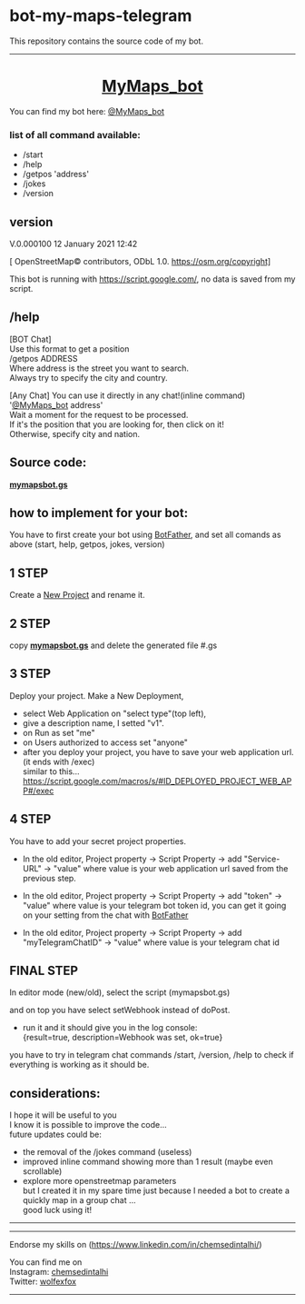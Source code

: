 # bot-my-maps-telegram  
This repository contains the source code of my bot.  


---
<h1 align="center"><a href="https://telegram.me/MyMaps_bot">MyMaps_bot</a></h1>  
You can find my bot here: <a href="https://telegram.me/MyMaps_bot">@MyMaps_bot</a>  

### list of all command available:  
* /start  
* /help   
* /getpos 'address'  
* /jokes  
* /version  

## version  
V.0.000100  12 January 2021 12:42  

[ OpenStreetMap© contributors, ODbL 1.0. https://osm.org/copyright]  

This bot is running with https://script.google.com/, no data is saved from my script.  

## /help  
[BOT Chat]  
Use this format to get a position  
/getpos ADDRESS  
Where address is the street you want to search.  
Always try to specify the city and country.  

[Any Chat]
You can use it directly in any chat!(inline command)  
 '<a href="https://telegram.me/MyMaps_bot">@MyMaps_bot</a> address'  
Wait a moment for the request to be processed.  
If it's the position that you are looking for, then click on it!  
Otherwise, specify city and nation.  

## Source code:  
[**mymapsbot.gs**](https://github.com/c-talhi/bot-my-maps-telegram/blob/main/src/mymapsbot.gs)  

## how to implement for your bot:  
You have to first create your bot using <a href="https://telegram.me/BotFather">BotFather</a>, and set all comands as above (start, help, getpos, jokes, version)  

## 1 STEP  
Create a <a href="https://script.google.com/home">New Project</a> and rename it.

## 2 STEP  
copy [**mymapsbot.gs**](https://github.com/c-talhi/bot-my-maps-telegram/blob/main/src/mymapsbot.gs) and delete the generated file #.gs  

## 3 STEP  
Deploy your project.
Make a New Deployment, 
- select Web Application on "select type"(top left),  
- give a description name, I setted "v1".  
- on Run as set "me" 
- on Users authorized to access set "anyone"  
- after you deploy your project, you have to save your web application url. (it ends with /exec)  
   similar to this... https://script.google.com/macros/s/#ID_DEPLOYED_PROJECT_WEB_APP#/exec  


## 4 STEP 
You have to add your secret project properties. 
- In the old editor, Project property -> Script Property -> add "Service-URL" -> "value"
    where value is your web application url saved from the previous step.  

- In the old editor, Project property -> Script Property -> add "token" -> "value"
    where value is your telegram bot token id, you can get it going on your setting from the chat with <a href="https://telegram.me/BotFather">BotFather</a>  

- In the old editor, Project property -> Script Property -> add "myTelegramChatID" -> "value"
    where value is your telegram chat id

## FINAL STEP
In editor mode (new/old), select the script (mymapsbot.gs)  

and on top you have select setWebhook instead of doPost.  

- run it and it should give you in the log console:  
    {result=true, description=Webhook was set, ok=true}  

you have to try in telegram chat commands /start, /version, /help to check if everything is working as it should be.  

## considerations: 
I hope it will be useful to you  
I know it is possible to improve the code...  
future updates could be:
- the removal of the /jokes command (useless)  
- improved inline command showing more than 1 result (maybe even scrollable)  
- explore more openstreetmap parameters  
but I created it in my spare time just because I needed a bot to create a  quickly map in a group chat ...  
good luck using it!
---


---
Endorse my skills on (https://www.linkedin.com/in/chemsedintalhi/)  
  
You can find me on  
Instagram: <a href="https://www.instagram.com/chemsedintalhi/">chemsedintalhi</a>  
Twitter: <a href="https://twitter.com/wolfexfox">wolfexfox</a>  

---